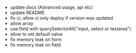 - update docs (Advanced usage, api etc)
- update README
- fix ci, allow ci only deploy if version was updated
- allow array
- use:field with querySelectorAll("input, select or textarea")
- allow to set default value
- fix memory leak on form
- fix memory leak on field